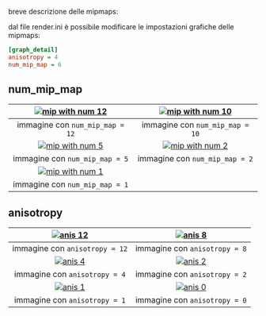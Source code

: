 breve descrizione delle mipmaps:

dal file render.ini è possibile modificare le impostazioni grafiche delle mipmaps:

```ini
[graph_detail]
anisotropy = 4
num_mip_map = 6
```

## num_mip_map
|[![mip with num 12](img/mip_12.jpg)](img/mip_12.png)|[![mip with num 10](img/mip_10.jpg)](img/mip_10.png)|
|:--------------------------------------------------:|:--------------------------------------------------:|
|immagine con `num_mip_map = 12`                     |immagine con `num_mip_map = 10`                     |
|[![mip with num 5](img/mip_5.jpg)](img/mip_5.png)   |[![mip with num 2](img/mip_2.jpg)](img/mip_2.png)   |
|immagine con `num_mip_map = 5`                      |immagine con `num_mip_map = 2`                      |
|[![mip with num 1](img/mip_1.jpg)](img/mip_1.png)   |                                                    |
|immagine con `num_mip_map = 1`                      |                                                    |

## anisotropy
|[![anis 12](img/aniso_12.jpg)](img/aniso_12.png)|[![anis 8](img/aniso_8.jpg)](img/aniso_8.png)|
|:----------------------------------------------:|:-------------------------------------------:|
|immagine con `anisotropy = 12`                  |immagine con `anisotropy = 8`                |
|[![anis 4](img/aniso_4.jpg)](img/aniso_4.png)   |[![anis 2](img/aniso_2.jpg)](img/aniso_2.png)|
|immagine con `anisotropy = 4`                   |immagine con `anisotropy = 2`                |
|[![anis 1](img/aniso_1.jpg)](img/aniso_1.png)   |[![anis 0](img/aniso_0.jpg)](img/aniso_0.png)|
|immagine con `anisotropy = 1`                   |immagine con `anisotropy = 0`                |
